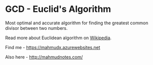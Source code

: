 # GCD - Euclid's Algorithm

Most optimal and accurate algorithm for finding the greatest common divisor between two numbers.

Read more about Euclidean algorithm on [Wikipedia][1].

Find me - <https://mahmudx.azurewebsites.net>

Also here - <http://mahmudnotes.com/>

[1]:https://en.wikipedia.org/wiki/Euclidean_algorithm

